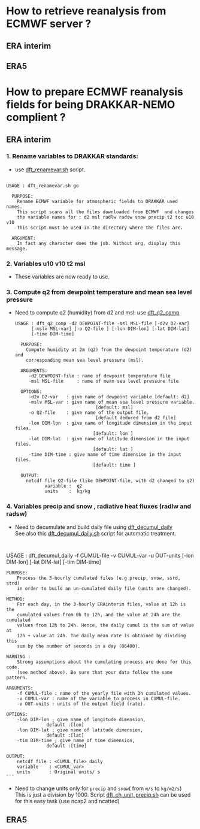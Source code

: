 # How to retrieve reanalysis from ECMWF server ?
## ERA interim
## ERA5

# How to prepare ECMWF reanalysis fields for being DRAKKAR-NEMO complient ?
## ERA interim
### 1. Rename variables to DRAKKAR standards:
  * use [dft_renamevar.sh](../scripts/dft_renamevar.sh) script.

   ```

   USAGE : dft_renamevar.sh go 

     PURPOSE:
       Rename ECMWF variable for atmospheric fields to DRAKKAR used names.
       This script scans all the files downloaded from ECMWF  and changes 
       the variable names for : d2 msl radlw radsw snow precip t2 tcc u10 v10
       This script must be used in the directory where the files are.

     ARGUMENT:
       In fact any character does the job. Without arg, display this message.

   ```

### 2. Variables u10 v10 t2 msl
  * These variables are now ready to use.
 
### 3. Compute q2 from dewpoint temperature and mean sea level pressure  
  * Need to compute q2 (humidity) from d2 and msl: use [dft_q2_comp](../src/dft_q2_comp.f90)

    ```
    USAGE : dft_q2_comp -d2 DEWPOINT-file -msl MSL-file [-d2v D2-var]
          [-mslv MSL-var] [-o Q2-file ] [-lon DIM-lon] [-lat DIM-lat]
          [-time DIM-time]
 
      PURPOSE: 
        Compute humidity at 2m (q2) from the dewpoint temperature (d2) and 
        corresponding mean sea level pressure (msl).
 
      ARGUMENTS:
         -d2 DEWPOINT-file : name of dewpoint temperature file
         -msl MSL-file     : name of mean sea level pressure file
 
      OPTIONS:
         -d2v D2-var   : give name of dewpoint variable [default: d2]
         -mslv MSL-var : give name of mean sea level pressure variable.
                                  [default: msl]
         -o Q2-file    : give name of the output file.
                                  [default deduced from d2 file]
         -lon DIM-lon  : give name of longitude dimension in the input files. 
                                 [default: lon ]
         -lat DIM-lat  : give name of latitude dimension in the input files. 
                                 [default: lat ]
         -time DIM-time : give name of time dimension in the input files. 
                                 [default: time ]
 
      OUTPUT:
        netcdf file Q2-file (like DEWPOINT-file, with d2 changed to q2)
               variable :  q2 
               units    :  kg/kg 

    ```

### 4. Variables precip and snow , radiative heat fluxes (radlw and radsw)
  * Need to decumulate   and build daily file using [dft_decumul_daily](../src/dft_decumul_daily.f90)  
    See also this [dft_decumul_daily.sh](../scripts/dft_decumul_daily.sh) script for automatic treatment.

    ``` 
  
  USAGE : dft_decumul_daily  -f CUMUL-file -v CUMUL-var -u OUT-units 
          [-lon DIM-lon] [-lat DIM-lat] [-tim DIM-time]
  
    PURPOSE:
        Process the 3-hourly cumulated files (e.g precip, snow, ssrd, strd)
        in order to build an un-cumulated daily file (units are changed).
  
    METHOD:
        For each day, in the 3-hourly ERAinterim files, value at 12h is the
        cumulated values from 0h to 12h, and the value at 24h are the cumulated
        values from 12h to 24h. Hence, the daily cumul is the sum of value at
        12h + value at 24h. The daily mean rate is obtained by dividing this
        sum by the number of seconds in a day (86400).
  
    WARNING :
        Strong assumptions about the cumulating process are done for this code.
        (see method above). Be sure that your data follow the same pattern.
  
    ARGUMENTS:
        -f CUMUL-file : name of the yearly file with 3h cumulated values.
        -v CUMUL-var : name of the variable to process in CUMUL-file.
        -u OUT-units : units of the output field (rate).
  
    OPTIONS:
        -lon DIM-lon ; give name of longitude dimension, 
                   default :[lon]
        -lon DIM-lat ; give name of latitude dimension, 
                   default :[lat]
        -tim DIM-time ; give name of time dimension, 
                   default :[time]
  
    OUTPUT:
        netcdf file : <CUMUL_file>_daily 
        variable    : <CUMUL_var> 
        units       : Original units/ s
    ```

  * Need to change units only for `precip` and `snow`( from `m/s` to `kg/m2/s`)   
    This is just a division by 1000. Script [dft_ch_unit_precip.sh](../scripts/dft_ch_unit_precip.sh) can be used for this easy task (use ncap2 and ncatted)
  
## ERA5
